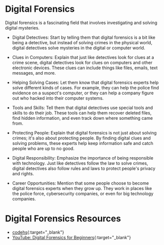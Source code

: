 # Digital Forensics

Digital forensics is a fascinating field that involves investigating and solving digital mysteries.

- Digital Detectives: Start by telling them that digital forensics is a bit like being a detective, but instead of solving crimes in the physical world, digital detectives solve mysteries in the digital or computer world.

- Clues in Computers: Explain that just like detectives look for clues at a crime scene, digital detectives look for clues on computers and other electronic devices. These clues can include things like files, emails, text messages, and more.

- Helping Solving Cases: Let them know that digital forensics experts help solve different kinds of cases. For example, they can help the police find evidence on a suspect's computer, or they can help a company figure out who hacked into their computer systems.

- Tools and Skills: Tell them that digital detectives use special tools and skills to do their job. These tools can help them recover deleted files, find hidden information, and even track down where something came from.

- Protecting People: Explain that digital forensics is not just about solving crimes; it's also about protecting people. By finding digital clues and solving problems, these experts help keep information safe and catch people who are up to no good.

- Digital Responsibility: Emphasize the importance of being responsible with technology. Just like detectives follow the law to solve crimes, digital detectives also follow rules and laws to protect people's privacy and rights.

- Career Opportunities: Mention that some people choose to become digital forensics experts when they grow up. They work in places like the police force, cybersecurity companies, or even for big technology companies.

# Digital Forensics Resources
- [codehs](https://codehs.com/curriculum/projects/proj-project-digital-forensics){:target="_blank"}
- [YouTube: Digital Forensics for Beginners](https://www.youtube.com/watch?v=SEzeyvqgHzc){:target="_blank"}